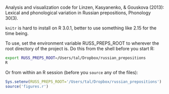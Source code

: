 Analysis and visualization code for Linzen, Kasyanenko, & Gouskova (2013):
Lexical and phonological variation in Russian prepositions, Phonology 30(3).

`knitr` is hard to install on R 3.0.1, better to use something like 2.15 
for the time being.

To use, set the environment variable RUSS_PREPS_ROOT to wherever the root
directory of the project is. Do this from the shell before you start R:

```bash
export RUSS_PREPS_ROOT=/Users/tal/Dropbox/russian_prepositions
R
```

Or from within an R session (before you `source` any of the files):

```r
Sys.setenv(RUSS_PREPS_ROOT='/Users/tal/Dropbox/russian_prepositions')
source('figures.r')
```
